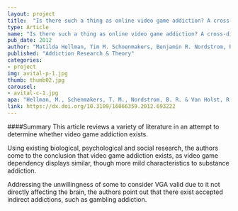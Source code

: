 ```yaml
---
layout: project
title:  "Is there such a thing as online video game addiction? A cross-disciplinary review"
type: Article
name: "Is there such a thing as online video game addiction? A cross-disciplinary review"
pub_date: 2012
author: "Matilda Hellman, Tim M. Schoenmakers, Benjamin R. Nordstrom, Ruth J. van Holst"
published: "Addiction Research & Theory"
categories:
- project
img: avital-p-1.jpg
thumb: thumb02.jpg
carousel:
- avital-c-1.jpg
apa: "Hellman, M., Schenmakers, T. M., Nordstrom, B. R. & Van Holst, R. J. (2013). Is there such a thing as online video game addiction? A cross-disciplinary review. Addiction Research & Theory. 21(2), 102-112."
link: https://dx.doi.org/10.3109/16066359.2012.693222
---
```

####Summary
This article reviews a variety of literature in an attempt to determine whether video game addiction exists.

Using existing biological, psychological and social research, the authors come to the conclusion that video game addiction exists, as video game dependency displays similar, though more mild characteristics to substance addiction.

Addressing the unwillingness of some to consider VGA valid due to it not directly affecting the brain, the authors point out that there exist accepted indirect addictions, such as gambling addiction.